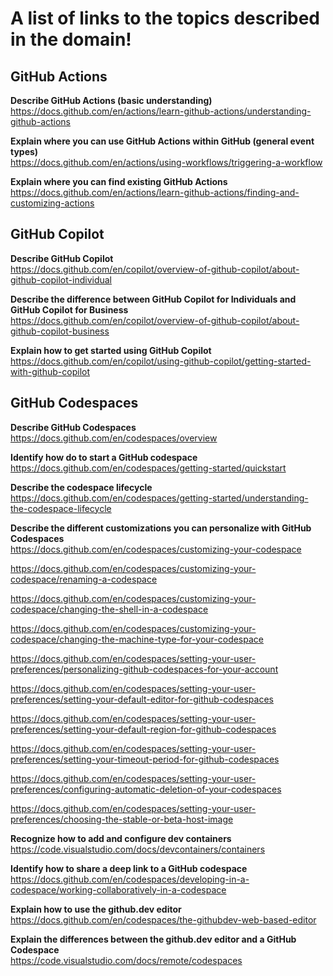 # A list of links to the topics described in the domain!

## GitHub Actions

**Describe GitHub Actions (basic understanding)**  
https://docs.github.com/en/actions/learn-github-actions/understanding-github-actions

**Explain where you can use GitHub Actions within GitHub (general event types)**  
https://docs.github.com/en/actions/using-workflows/triggering-a-workflow

**Explain where you can find existing GitHub Actions**  
https://docs.github.com/en/actions/learn-github-actions/finding-and-customizing-actions

## GitHub Copilot

**Describe GitHub Copilot**  
https://docs.github.com/en/copilot/overview-of-github-copilot/about-github-copilot-individual

**Describe the difference between GitHub Copilot for Individuals and GitHub Copilot for Business**  
https://docs.github.com/en/copilot/overview-of-github-copilot/about-github-copilot-business

**Explain how to get started using GitHub Copilot**  
https://docs.github.com/en/copilot/using-github-copilot/getting-started-with-github-copilot

## GitHub Codespaces

**Describe GitHub Codespaces**  
https://docs.github.com/en/codespaces/overview

**Identify how do to start a GitHub codespace**  
https://docs.github.com/en/codespaces/getting-started/quickstart

**Describe the codespace lifecycle**  
https://docs.github.com/en/codespaces/getting-started/understanding-the-codespace-lifecycle

**Describe the different customizations you can personalize with GitHub Codespaces**  
https://docs.github.com/en/codespaces/customizing-your-codespace

https://docs.github.com/en/codespaces/customizing-your-codespace/renaming-a-codespace

https://docs.github.com/en/codespaces/customizing-your-codespace/changing-the-shell-in-a-codespace

https://docs.github.com/en/codespaces/customizing-your-codespace/changing-the-machine-type-for-your-codespace

https://docs.github.com/en/codespaces/setting-your-user-preferences/personalizing-github-codespaces-for-your-account

https://docs.github.com/en/codespaces/setting-your-user-preferences/setting-your-default-editor-for-github-codespaces

https://docs.github.com/en/codespaces/setting-your-user-preferences/setting-your-default-region-for-github-codespaces

https://docs.github.com/en/codespaces/setting-your-user-preferences/setting-your-timeout-period-for-github-codespaces

https://docs.github.com/en/codespaces/setting-your-user-preferences/configuring-automatic-deletion-of-your-codespaces

https://docs.github.com/en/codespaces/setting-your-user-preferences/choosing-the-stable-or-beta-host-image

**Recognize how to add and configure dev containers**  
https://code.visualstudio.com/docs/devcontainers/containers

**Identify how to share a deep link to a GitHub codespace**  
https://docs.github.com/en/codespaces/developing-in-a-codespace/working-collaboratively-in-a-codespace

**Explain how to use the github.dev editor**  
https://docs.github.com/en/codespaces/the-githubdev-web-based-editor

**Explain the differences between the github.dev editor and a GitHub Codespace**  
https://code.visualstudio.com/docs/remote/codespaces